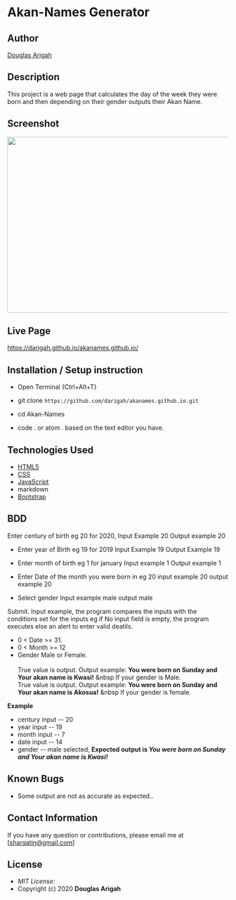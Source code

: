 # Akan-Names Generator

## Author

[Douglas Arigah](https://darigah.github.io/akanames.github.io/)

## Description

This project is a web page that calculates the day of the week they were born and then depending on their gender outputs their Akan Name. 

## Screenshot
<img src="https://postimg.cc/WhnF8NqX" width="800px" height="400px">

## Live Page 
https://darigah.github.io/akanames.github.io/


## Installation / Setup instruction
* Open Terminal {Ctrl+Alt+T}

* git clone ```https://github.com/darigah/akanames.github.io.git```

* cd Akan-Names

* code . or atom . based on the text editor you have.

## Technologies Used

* [HTML5](https://github.com/topics/html5)
* [CSS](https://github.com/topics/css3)
* [JavaScript](https://github.com/topics/javascript)
* markdown
* [Bootstrap](https://github.com/topics/bootstrap)

## BDD
Enter century of birth eg 20 for 2020,
     Input Example 20
     Output example 20

* Enter year of Birth eg 19 for 2019
     Input Example 19
     Output Example 19

* Enter month of birth eg 1 for january 
    Input example 1
    Output example 1

* Enter Date of the month you were born in eg 20
    input example 20
    output example 20

* Select gender 
    Input example male
    output male

Submit.
Input example, the program compares the inputs with the conditions set for the inputs eg if No input field is empty, the program executes else an alert to enter valid deatils.
* 0 < Date >= 31.
* 0 < Month >= 12
* Gender Male or Female. <br/>  
True value is output. Output example: **You were born on Sunday and Your akan name is Kwasi!** &nbsp If your gender is Male.<br/>
True value is output. Output example: **You were born on Sunday and Your akan name is  Akosua!** &nbsp If your gender is female.  

**Example**
* century input -- 20
* year input   -- 19
* month input  -- 7
* date input -- 14
* gender -- male selected,
**Expected output is *You were born on Sunday and Your akan name is Kwasi!*** 

## Known Bugs
* Some output are not as accurate as expected..

## Contact Information 

If you have any question or contributions, please email me at [sharqatin@gmail.com]

## License
* *MIT License:*
* Copyright (c) 2020 **Douglas Arigah**
